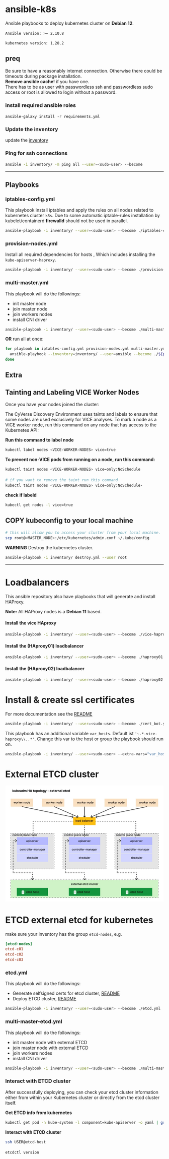 # ansible-k8s

Ansible playbooks to deploy kubernetes cluster on **Debian 12**.

`Ansible version: >= 2.10.8`

`kubernetes version: 1.28.2`

## preq

Be sure to have a reasonably internet connection. Otherwise there could be timeouts during package installation.  
**Remove ansible cache!** if you have one.  
There has to be as user with passwordless ssh and passwordless sudo access or root is allowed to login without a password.

### install required ansible roles

`ansible-galaxy install -r requirements.yml`

### Update the inventory

update the [inventory](./inventory/hosts)

### Ping for ssh connections

```bash
ansible -i inventory/ -m ping all --user=<sudo-user> --become 
```

---

## Playbooks

### iptables-config.yml

This playbook install iptables and apply the rules on all nodes related to kubernetes cluster `k8s`.
Due to some automatic iptable-rules installation by kubelet/containerd **firewalld** should not be used in parallel.

```bash
ansible-playbook -i inventory/ --user=<sudo-user> --become ./iptables-config.yml
```

### provision-nodes.yml

Install all required dependencies for hosts , Which includes installing the `kube-apiserver-haproxy`.

```bash
ansible-playbook -i inventory/ --user=<sudo-user> --become ./provision-nodes.yml
```

### multi-master.yml

This playbook will do the followings:
* init master node
* join master node
* join workers nodes
* install CNI driver

```bash
ansible-playbook -i inventory/ --user=<sudo-user> --become ./multi-master.yml
```

**OR** run all at once:

```bash
for playbook in iptables-config.yml provision-nodes.yml multi-master.yml vice-haproxy-install.yaml;do
  ansible-playbook --inventory=inventory/ --user=ansible --become ./${playbook}
done
```

## Extra

## Tainting and Labeling VICE Worker Nodes
Once you have your nodes joined the cluster:

The CyVerse Discovery Environment uses taints and labels to ensure that some nodes are used exclusively for VICE
analyses. To mark a node as a VICE worker node, run this command on any node that has access to the Kubernetes API:

**Run this command to label node**
```bash
kubectl label nodes <VICE-WORKER-NODES> vice=true
```

**To prevent non-VICE pods from running on a node, run this command:**
```bash
kubectl taint nodes <VICE-WORKER-NODES> vice=only:NoSchedule

# if you want to remove the taint run this command
kubectl taint nodes <VICE-WORKER-NODES> vice=only:NoSchedule-
```

**check if labeld**
```bash
kubectl get nodes -l vice=true
```

## COPY kubeconfig to your local machine
```bash
# this will allow you to access your cluster from your local machine.
scp root@<MASTER_NODE>:/etc/kubernetes/admin.conf ~/.kube/config
```


**WARNING**
Destroy the kubernetes cluster.

```bash
ansible-playbook -i inventory/ destroy.yml --user root
```

---

# Loadbalancers

This ansible repository also have playbooks that will generate and install HAProxy.

**Note:** All HAProxy nodes is a **Debian 11** based.

#### Install the vice HAproxy

```bash
ansible-playbook -i inventory/ --user=<sudo-user> --become ./vice-haproxy-install.yaml
```

#### Install the (HAproxy01) loadbalancer

```bash
ansible-playbook -i inventory/ --user=<sudo-user> --become ./haproxy01.yml
```

#### Install the (HAproxy02) loadbalancer

```bash
ansible-playbook -i inventory/ --user=<sudo-user> --become ./haproxy02.yml
```

# Install & create ssl certificates

For more documentation see the [README](roles/cert_bot/README.md) 

```bash
ansible-playbook -i inventory/ --user=<sudo-user> --become ./cert_bot.yaml
```

This playbook has an additional variable `var_hosts`. Default ist `'~.*-vice-haproxy\\..*'`. Change this var to the host or group the playbook should run on.


```bash
ansible-playbook -i inventory/ --user=<sudo-user> --extra-vars="var_hosts=loadbalancer" --become ./cert_bot.yaml
```

# External ETCD cluster

![image info](./images/etcd.jpg)


# ETCD external etcd for kubernetes

make sure your inventory has the group `etcd-nodes`, e.g.
```conf
[etcd-nodes]
etcd-c01
etcd-c02
etcd-c03
```

### etcd.yml

This playbook will do the followings:

* Generate selfsigned certs for etcd cluster, [README](./roles/etcd_certificates/README.md)
* Deploy ETCD cluster, [README](./roles/external-etcd/README.md)

```bash
ansible-playbook -i inventory/ --user=<sudo-user> --become ./etcd.yml
```

### multi-master-etcd.yml

This playbook will do the followings:
* init master node with external ETCD
* join master node with external ETCD
* join workers nodes
* install CNI driver

```bash
ansible-playbook -i inventory/ --user=<sudo-user> --become ./multi-master-etcd.yml
```

### Interact with ETCD cluster
After successfully deploying, you can check your etcd cluster information either from within your Kubernetes cluster or directly from the etcd cluster itself.

**Get ETCD info from kubernetes**
```bash
kubectl get pod -n kube-system -l component=kube-apiserver -o yaml | grep -i etcd
```

**Interact with ETCD cluster**
```bash
ssh USER@etcd-host

etcdctl version
```
